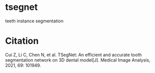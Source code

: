 # tsegnet
teeth instance segmentation
# Citation
Cui Z, Li C, Chen N, et al. TSegNet: An efficient and accurate tooth segmentation network on 3D dental model[J]. Medical Image Analysis, 2021, 69: 101949.

